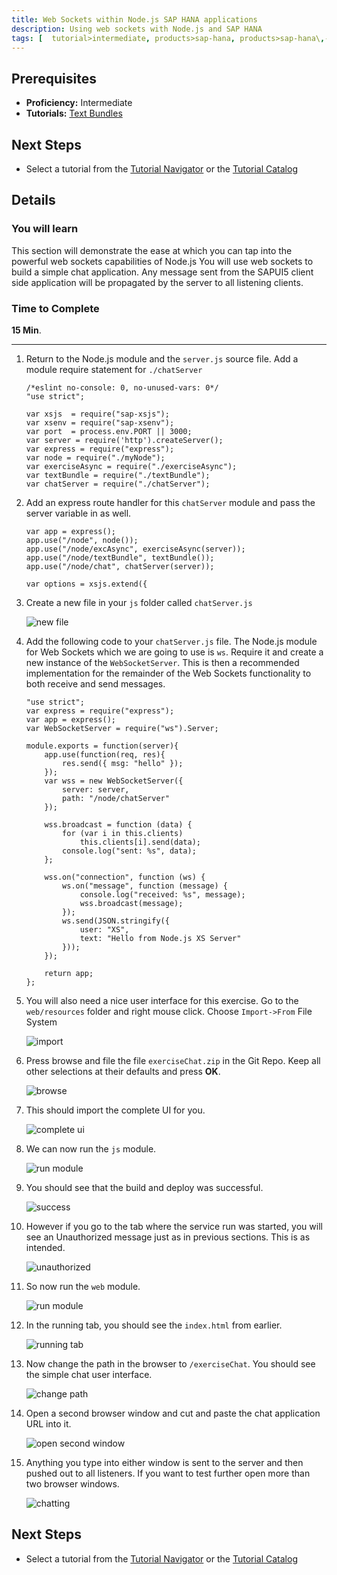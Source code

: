 ```yaml
---
title: Web Sockets within Node.js SAP HANA applications
description: Using web sockets with Node.js and SAP HANA
tags: [  tutorial>intermediate, products>sap-hana, products>sap-hana\,-express-edition ]
---
```

## Prerequisites  
 - **Proficiency:** Intermediate
 - **Tutorials:** [Text Bundles](http://go.sap.com/developer/tutorials/xsa-node-text.html)

## Next Steps
 - Select a tutorial from the [Tutorial Navigator](http://go.sap.com/developer/tutorial-navigator.html) or the [Tutorial Catalog](http://go.sap.com/developer/tutorials.html)

## Details
### You will learn  
This section will demonstrate the ease at which you can tap into the powerful web sockets capabilities of Node.js You will use web sockets to build a simple chat application. Any message sent from the SAPUI5 client side application will be propagated by the server to all listening clients. 

### Time to Complete
**15 Min**.

---

1. Return to the Node.js module and the `server.js` source file. Add a module require statement for `./chatServer`

	```
	/*eslint no-console: 0, no-unused-vars: 0*/	"use strict";		var xsjs  = require("sap-xsjs");	var xsenv = require("sap-xsenv");	var port  = process.env.PORT || 3000;	var server = require('http').createServer();	var express = require("express");	var node = require("./myNode"); 	var exerciseAsync = require("./exerciseAsync");	var textBundle = require("./textBundle");	var chatServer = require("./chatServer");
	```

2. Add an express route handler for this `chatServer` module and pass the server variable in as well.  

	```
	var app = express(); 	app.use("/node", node());	app.use("/node/excAsync", exerciseAsync(server));	app.use("/node/textBundle", textBundle());	app.use("/node/chat", chatServer(server));		var options = xsjs.extend({
	```

3. Create a new file in your `js` folder called `chatServer.js`

	![new file](3.png)

4. Add the following code to your `chatServer.js` file. The Node.js module for Web Sockets which we are going to use is `ws`. Require it and create a new instance of the `WebSocketServer`. This is then a recommended implementation for the remainder of the Web Sockets functionality to both receive and send messages.

	```
	"use strict";	var express = require("express");	var app = express(); 	var WebSocketServer = require("ws").Server;		module.exports = function(server){		app.use(function(req, res){	    	res.send({ msg: "hello" });		});		var wss = new WebSocketServer({ 			server: server, 			path: "/node/chatServer"		});			wss.broadcast = function (data) {	    	for (var i in this.clients)	        	this.clients[i].send(data);	    	console.log("sent: %s", data);		};			wss.on("connection", function (ws) {	    	ws.on("message", function (message) {	        	console.log("received: %s", message);	        	wss.broadcast(message);			});	    	ws.send(JSON.stringify({	        	user: "XS",	        	text: "Hello from Node.js XS Server"	    	}));		});				return app;	};
	```

5. You will also need a nice user interface for this exercise.  Go to the `web/resources` folder and right mouse click. Choose `Import->From` File System

	![import](5.png)

6. Press browse and file the file `exerciseChat.zip` in the Git Repo. Keep all other selections at their defaults and press **OK**.

	![browse](6.png)

7. This should import the complete UI for you.

	![complete ui](7.png)

8. We can now run the `js` module. 

	![run module](8.png)

9. You should see that the build and deploy was successful. 

	![success](9.png)

10. However if you go to the tab where the service run was started, you will see an Unauthorized message just as in previous sections. This is as intended.

	![unauthorized](10.png)

11. So now run the `web` module.

	![run module](11.png)

12. In the running tab, you should see the `index.html` from earlier.  

	![running tab](12.png)

13. Now change the path in the browser to `/exerciseChat`. You should see the simple chat user interface.  

	![change path](13.png)

14. Open a second browser window and cut and paste the chat application URL into it. 

	![open second window](14.png)

15. Anything you type into either window is sent to the server and then pushed out to all listeners. If you want to test further open more than two browser windows.  
 	![chatting](15.png)


## Next Steps
 - Select a tutorial from the [Tutorial Navigator](http://go.sap.com/developer/tutorial-navigator.html) or the [Tutorial Catalog](http://go.sap.com/developer/tutorials.html)
